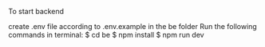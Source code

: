 To start backend

create .env file according to .env.example in the be folder
Run the following commands in terminal:
$ cd be
$ npm install
$ npm run dev
